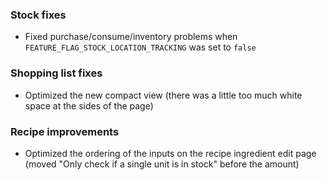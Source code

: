 ### Stock fixes
- Fixed purchase/consume/inventory problems when `FEATURE_FLAG_STOCK_LOCATION_TRACKING` was set to `false`

### Shopping list fixes
- Optimized the new compact view (there was a little too much white space at the sides of the page)

### Recipe improvements
- Optimized the ordering of the inputs on the recipe ingredient edit page (moved "Only check if a single unit is in stock" before the amount)
